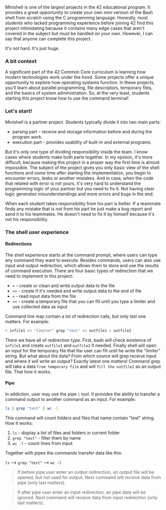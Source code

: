 Minishell is one of the largest projects in the 42 educational program. It provides a great opportunity to create your own mini version of the Bash shell from scratch using the C programming language. Honestly, most students who lacked programming experience before joining 42 find this project intimidating because it contains many edge cases that aren't covered in the subject but must be handled on your own. However, I can say that anyone can complete this project.

It's not hard. It's just huge.  

### A bit context

A significant part of the 42 Common Core curriculum is learning how modern technologies work under the hood. Some projects offer a unique opportunity to explore how operating systems function. In these projects, you’ll learn about parallel programming, file descriptors, temporary files, and the basics of system administration. So, at the very least, students starting this project know how to use the command terminal!

### Let's start!

Minishell is a partner project. Students typically divide it into two main parts:

* parsing part - receive and storage information before and during the program work. 
* execution part - provides usability of built-in and external programs. 

But it's only one type of dividing responsibility inside the team. I know cases where students make both parts together. In my opinion, it's more difficult, because making this project in a proper way the first time is almost impossible. The subject of the project gives you only basic view of the shell functions and some time after starting the implementation, you begin to encounter errors, leaks or another mistakes. And in case, when the code that related with error is not yours, it's very hard to understand the programming logic of your partner but you need to fix it. Not having clear logic generates misunderstandings and more errors and bugs in the end.

When each student takes responsibility from his part is better. If a teammate finds any mistake that is not from his part he just make a bug report and send it to his teammates. He doesn't need to fix it by himself because it's not his responsibility.

### The shell user experience

#### Redirections

The shell experience starts at the command prompt, where users can type any command they want to execute. Besides commands, users can also use input and output redirection, which allows them to store and use the results of command execution. There are four basic types of redirection that we need to implement in this project:

- `>` - create or clean and write output data to the file
- `>>` - create if it's needed and write output data to the end of file
- `<` - read input data from the file
- `<<` - create a temporary file that you can fill until you type a limiter and use collected data as input

Command line may contain a lot of redirection calls, but only last one matters. For example:

```bash
< infile1 << "limiter" grep "test" >> outfile1 > outfile2
```

There we have all of redirection type. First, bash will check existence of `infile1` and create `outfile1` and `outfile2` if needed. Finally shell will open an input for the temporary file that the user can fill until he write the "limiter" string. But what about the data? From which source will grep receive input and where it will write an output? Exactly latest one matters! Command grep will take a data `from temporary file` and will `fill the outfile2` as an output file. That how it works.

#### Pipe

In addiction, user may use the pipe `|` tool. It provides the ability to transfer a command output to another command as an input. For example:

```bash
ls | grep "test" | wc -l
```

This command will count folders and files that name contain "test" string. How it works:

1. `ls` - display a list of files and folders in current folder
2. `grep "test"` - filter them by name
3. `wc -l` - count lines from input

Together with pipes the commands transfer data like this:

`ls` --> `grep "test"` --> `wc -l`

> If before pipe user enter an output redirection, an output file will be opened, but not used for output. Next command will receive data from pipe (only last matters).

> If after pipe user enter an input redirection, an pipe data will be ignored. Next command will receive data from input redirection (only last matters).


